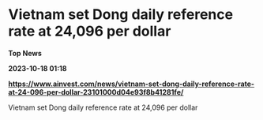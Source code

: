 # Vietnam set Dong daily reference rate at 24,096 per dollar
**Top News**

**2023-10-18 01:18**

**https://www.ainvest.com/news/vietnam-set-dong-daily-reference-rate-at-24-096-per-dollar-23101000d04e93f8b41281fe/**

Vietnam set Dong daily reference rate at 24,096 per dollar